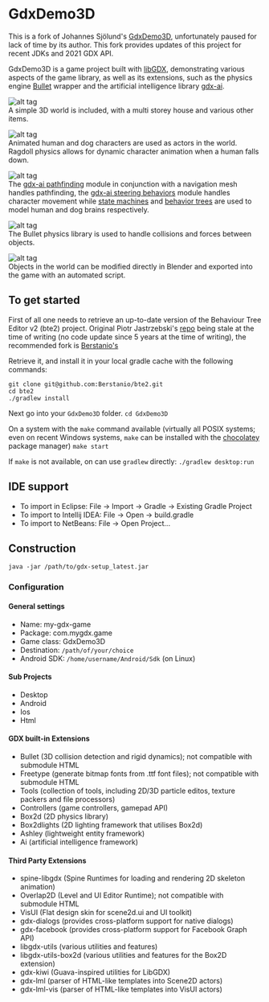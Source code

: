 # GdxDemo3D #

This is a fork of Johannes Sjölund's [GdxDemo3D](https://github.com/jsjolund/GdxDemo3D), unfortunately paused for lack of time by its author.
This fork provides updates of this project for recent JDKs and 2021 GDX API.

GdxDemo3D is a game project built with [libGDX](https://github.com/libgdx), demonstrating various aspects of the game library, as well as its extensions, such as the physics engine [Bullet](http://bulletphysics.org/) wrapper and the artificial intelligence library [gdx-ai](https://github.com/libgdx/gdx-ai).

![alt tag](http://i.imgur.com/PWFlcWhl.png)  
A simple 3D world is included, with a multi storey house and various other items.

![alt tag](http://i.imgur.com/phUkbRGl.png)  
Animated human and dog characters are used as actors in the world. Ragdoll physics allows for dynamic character animation when a human falls down.

![alt tag](http://i.imgur.com/Vqr1s9wl.png)  
The [gdx-ai pathfinding](https://github.com/libgdx/gdx-ai/wiki/Pathfinding) module in conjunction with a navigation mesh handles pathfinding, the [gdx-ai steering behaviors](https://github.com/libgdx/gdx-ai/wiki/Steering-Behaviors) module handles character movement while [state machines](https://github.com/libgdx/gdx-ai/wiki/State-Machine) and [behavior trees](https://github.com/libgdx/gdx-ai/wiki/Behavior-Trees) are used to model human and dog brains respectively.

![alt tag](http://i.imgur.com/P0e1FHVl.png)  
The Bullet physics library is used to handle collisions and forces between objects.

![alt tag](http://i.imgur.com/Sq903YGl.png)  
Objects in the world can be modified directly in Blender and exported into the game with an automated script.

## To get started ##

First of all one needs to retrieve an up-to-date version of the Behaviour Tree Editor v2 (bte2) project.
Original Piotr Jastrzebski's [repo](https://github.com/piotr-j/bte2) being stale at the time of writing (no code update since 5 years at the time of writing),
the recommended fork is [Berstanio's](https://github.com/Berstanio/bte2)

Retrieve it, and install it in your local gradle cache with the following commands:

```
git clone git@github.com:Berstanio/bte2.git
cd bte2
./gradlew install
```

Next go into your `GdxDemo3D` folder.
`cd GdxDemo3D`

On a system with the `make` command available (virtually all POSIX systems; even on recent Windows systems, `make` can be installed
with the [chocolatey](https://chocolatey.org/) package manager)
`make start`

If `make` is not available, on can use `gradlew` directly:
`./gradlew desktop:run`

## IDE support ##

- To import in Eclipse: File -> Import -> Gradle -> Existing Gradle Project
- To import to Intellij IDEA: File -> Open -> build.gradle
- To import to NetBeans: File -> Open Project...

## Construction ##

`java -jar /path/to/gdx-setup_latest.jar`

### Configuration ###

#### General settings ####
- Name: my-gdx-game
- Package: com.mygdx.game
- Game class: GdxDemo3D
- Destination: `/path/of/your/choice`
- Android SDK: `/home/username/Android/Sdk` (on Linux)

#### Sub Projects ####
- Desktop
- Android
- Ios
- Html

#### GDX built-in Extensions ####
- Bullet (3D collision detection and rigid dynamics); not compatible with submodule HTML
- Freetype (generate bitmap fonts from .ttf font files); not compatible with submodule HTML
- Tools (collection of tools, including 2D/3D particle editos, texture packers and file processors) 
- Controllers (game controllers, gamepad API)
- Box2d (2D physics library)
- Box2dlights (2D lighting framework that utilises Box2d)
- Ashley (lightweight entity framework)
- Ai (artificial intelligence framework)

#### Third Party Extensions ####
- spine-libgdx (Spine Runtimes for loading and rendering 2D skeleton animation)
- Overlap2D (Level and UI Editor Runtime); not compatible with submodule HTML
- VisUI (Flat design skin for scene2d.ui and UI toolkit)
- gdx-dialogs (provides cross-platform support for native dialogs)
- gdx-facebook (provides cross-platform support for Facebook Graph API)
- libgdx-utils (various utilities and features)
- libgdx-utils-box2d (various utilities and features for the Box2D extension)
- gdx-kiwi (Guava-inspired utilities for LibGDX)
- gdx-lml (parser of HTML-like templates into Scene2D actors)
- gdx-lml-vis (parser of HTML-like templates into VisUI actors)

